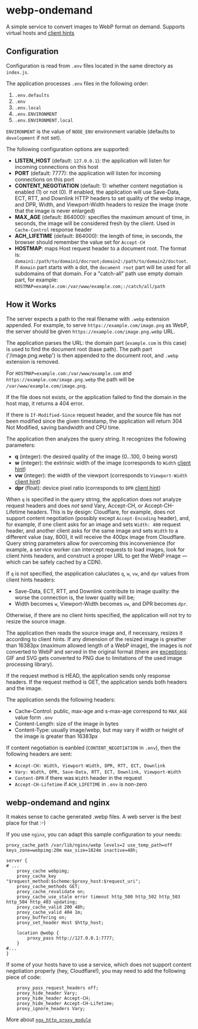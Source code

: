 # webp-ondemand

A simple service to convert images to WebP format on demand.
Supports virtual hosts and [client hints](https://developers.google.com/web/updates/2015/09/automating-resource-selection-with-client-hints)

## Configuration

Configuration is read from `.env` files located in the same directory as `index.js`.

The application processes `.env` files in the following order:

  1. `.env.defaults`
  2. `.env`
  3. `.env.local`
  4. `.env.ENVIRONMENT`
  5. `.env.ENVIRONMENT.local`

`ENVIRONMENT` is the value of `NODE_ENV` environment variable (defaults to `development` if not set).

The following configuration options are supported:

  * **LISTEN_HOST** (default: `127.0.0.1`): the application will listen for incoming connections on this host
  * **PORT** (default: 7777): the application will listen for incoming connections on this port
  * **CONTENT_NEGOTIATION** (default: 1): whether content negotiation is enabled (1) or not (0). If enabled, the application
    will use Save-Data, ECT, RTT, and Downlink HTTP headers to set quality of the webp image, and DPR, Width, and Viewport-Width
    headers to resize the image (note that the image is never enlarged)
  * **MAX_AGE** (default: 864000): specifies the maximum amount of time, in seconds, the image will be considered fresh by the client.
    Used in `Cache-Control` response header
  * **ACH_LIFETIME** (default: 864000): the length of time, in seconds, the browser should remember the value set for `Accept-CH`
  * **HOSTMAP**: maps Host request header to a document root. The format is: `domain1:/path/to/domain1/docroot;domain2:/path/to/domain2/doctoot`.
    If `domain` part starts with a dot, the `document root` part will be used for all subdomains of that domain.
    For a "catch-all" path use empty domain part, for example: `HOSTMAP=example.com:/var/www/example.com;:/catch/all/path`

## How it Works

The server expects a path to the real filename with `.webp` extension appended. For example, to serve `https://example.com/image.png`
as WebP, the server should be given `https://example.com/image.png.webp` URL.

The application parses the URL: the domain part (`example.com` is this case) is used to find the document root (base path).
The path part ('/image.png.webp') is then appended to the document root, and `.webp` extension is removed.

For `HOSTMAP=example.com:/var/www/example.com` and `https://example.com/image.png.webp` the path will be `/var/www/example.com/image.png`.

If the file does not exists, or the application failed to find the domain in the host map, it returns a 404 error.

If there is `If-Modified-Since` request header, and the source file has not been modified since the given timestamp,
the application will return 304 Not Modified, saving bandwidth and CPU time.

The application then analyzes the query string. It recognizes the following parameters:

  * **q** (integer): the desired quality of the image (0…100, 0 being worst)
  * **w** (integer): the extrinsic width of the image (corresponds to `Width` [client hint](https://developers.google.com/web/fundamentals/performance/optimizing-content-efficiency/client-hints/#width))
  * **vw** (integer): the width of the viewport (corresponds to `Viewport-Width` [client hint](https://developers.google.com/web/fundamentals/performance/optimizing-content-efficiency/client-hints/#viewport-width))
  * **dpr** (float): device pixel ratio (corresponds to `DPR` [client hint](https://developers.google.com/web/fundamentals/performance/optimizing-content-efficiency/client-hints/#dpr))

When `q` is specified in the query string, the application does *not* analyze request headers and does *not* send Vary, Accept-CH, or Accept-CH-Lifetime headers.
This is by design: Cloudflare, for example, does not support content negotiation (possibly except `Accept-Encoding` header),
and, for example, if one client asks for an image and sets `Width: 400` request header, and another client asks for the same image
and sets `Width` to a different value (say, 800), it will receive the 400px image from Cloudflare. Query string parameters allow
for overcoming this inconvenience (for example, a service worker can intercept requests to load images, look for client hints headers,
and construct a proper URL to get the WebP image — which can be safely cached by a CDN).

If `q` is not specified, the aspplication caluclates `q`, `w`, `vw`, and `dpr` values from client hints headers:
  * Save-Data, ECT, RTT, and Downlink contribute to image quality: the worse the connection is, the lower quality will be;
  * Width becomes `w`, Viewport-Width becomes `vw`, and DPR becomes `dpr`.

Otherwise, if there are no client hints specified, the application will not try to resize the source image.

The application then reads the source image and, if necessary, resizes it according to client hints.
If any dimension of the resized image is greather than 16383px (maximum allowed length of a WebP image),
the images is *not* converted to WebP and served in the original format (there are [exceptions](https://sharp.dimens.io/en/stable/api-output/#tobuffer): GIF and SVG gets converted to PNG
due to limitations of the used image processing library).

If the request method is HEAD, the application sends only response headers. If the request method is GET,
the application sends both headers and the image.

The application sends the following headers:

  * Cache-Control: public, max-age and s-max-age correspond to `MAX_AGE` value form `.env`
  * Content-Length: size of the image in bytes
  * Content-Type: usually image/webp, but may vary if width or height of the image is greater than 16383px

If content negotiation is eanbled (`CONTENT_NEGOTIATION` in `.env`), then the following headers are sent:

  * `Accept-CH: Width, Viewport-Width, DPR, RTT, ECT, Downlink`
  * `Vary: Width, DPR, Save-Data, RTT, ECT, Downlink, Viewport-Width`
  * `Content-DPR` if there was `Width` header in the request
  * `Accept-CH-Lifetime` if `ACH_LIFETIME` in `.env` is non-zero

## webp-ondemand and nginx

It makes sense to cache generated .webp files. A web server is the best place for that :-)

If you use `nginx`, you can adapt this sample configuration to your needs:

```nginx
proxy_cache_path /var/lib/nginx/webp levels=2 use_temp_path=off keys_zone=webpimg:20m max_size=1024m inactive=48h;

server {
# ...
    proxy_cache webpimg;
    proxy_cache_key "$request_method:$scheme:$proxy_host:$request_uri";
    proxy_cache_methods GET;
    proxy_cache_revalidate on;
    proxy_cache_use_stale error timeout http_500 http_502 http_503 http_504 http_403 updating;
    proxy_cache_valid 200 48h;
    proxy_cache_valid 404 1m;
    proxy_buffering on;
    proxy_set_header Host $http_host;

    location @webp {
        proxy_pass http://127.0.0.1:7777;
    }
#...
}
```

If some of your hosts have to use a service, which does not support content negotiation properly (hey, Cloudflare!),
you may need to add the following piece of code:

```nginx
    proxy_pass_request_headers off;
    proxy_hide_header Vary;
    proxy_hide_header Accept-CH;
    proxy_hide_header Accept-CH-Lifetime;
    proxy_ignore_headers Vary;
```

More about [`ngx_http_proxy_module`](http://nginx.org/en/docs/http/ngx_http_proxy_module.html)
